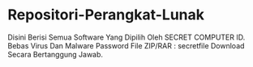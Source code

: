 # Repositori-Perangkat-Lunak
Disini Berisi Semua Software Yang Dipilih Oleh SECRET COMPUTER ID. Bebas Virus Dan Malware Password File ZIP/RAR : secretfile Download Secara Bertanggung Jawab.

